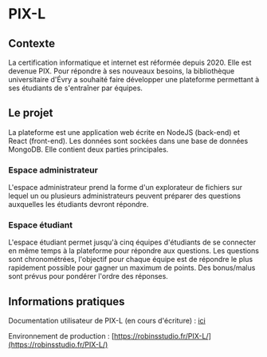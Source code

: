 # PIX-L
## Contexte
La certification informatique et internet est réformée depuis 2020. Elle est devenue PIX. Pour répondre à ses nouveaux besoins, la bibliothèque universitaire d'Évry a souhaité faire développer une plateforme permettant à ses étudiants de s'entraîner par équipes.
## Le projet
La plateforme est une application web écrite en NodeJS (back-end) et React (front-end). Les données sont sockées dans une base de données MongoDB. Elle contient deux parties principales.
### Espace administrateur
L'espace administrateur prend la forme d'un explorateur de fichiers sur lequel un ou plusieurs administrateurs peuvent préparer des questions auxquelles les étudiants devront répondre.
### Espace étudiant
L'espace étudiant permet jusqu'à cinq équipes d'étudiants de se connecter en même temps à la plateforme pour répondre aux questions. Les questions sont chronométrées, l'objectif pour chaque équipe est de répondre le plus rapidement possible pour gagner un maximum de points. Des bonus/malus sont prévus pour pondérer l'ordre des réponses.
## Informations pratiques
Documentation utilisateur de PIX-L (en cours d'écriture) : [ici](https://docs.google.com/document/d/1snaRyjCnQZMnxD4FUZlGtAoTouRjgv7E71ngicGCgH0/edit?ts=5e665a8d#heading=h.z6ne0og04bp5)

Environnement de production : [https://robinsstudio.fr/PIX-L/](https://robinsstudio.fr/PIX-L/)
